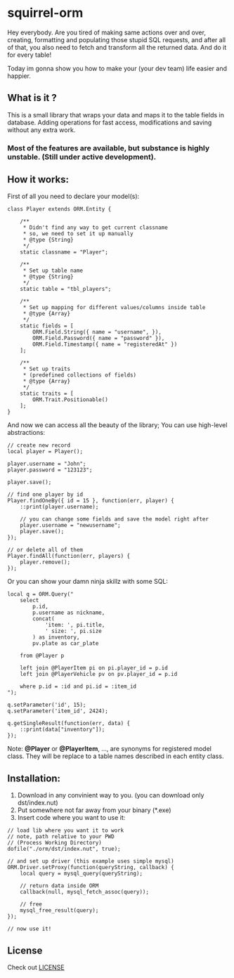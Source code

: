 # squirrel-orm

Hey everybody. Are you tired of making same actions over and over, creating, formatting and populating those stupid SQL requests, and after all of that, you also need to fetch and transform all the returned data. And do it for every table! 

Today im gonna show you how to make your (your dev team) life easier and happier.

## What is it ?
This is a small library that wraps your data and maps it to the table fields in database. Adding operations for fast access, modifications and saving without any extra work.

### Most of the features are available, but substance is highly unstable. (Still under active development). 

## How it works:

First of all you need to declare your model(s):

```squirrel
class Player extends ORM.Entity {
    
    /**
     * Didn't find any way to get current classname
     * so, we need to set it up manually
     * @type {String}
     */
    static classname = "Player";

    /**
     * Set up table name
     * @type {String}
     */
    static table = "tbl_players";

    /**
     * Set up mapping for different values/columns inside table
     * @type {Array}
     */
    static fields = [
        ORM.Field.String({ name = "username", }),
        ORM.Field.Password({ name = "password" }),
        ORM.Field.Timestamp({ name = "registeredAt" })
    ];

    /**
     * Set up traits
     * (predefined collections of fields)
     * @type {Array}
     */
    static traits = [
        ORM.Trait.Positionable()
    ];
}
```

And now we can access all the beauty of the library; You can use high-level abstractions:

```squirrel
// create new record
local player = Player();

player.username = "John";
player.password = "123123";

player.save();

// find one player by id
Player.findOneBy({ id = 15 }, function(err, player) {
	::print(player.username);
	
	// you can change some fields and save the model right after
	player.username = "newusername";
	player.save();
});

// or delete all of them
Player.findAll(function(err, players) {
	player.remove();
});
```

Or you can show your damn ninja skillz with some SQL:

```squirrel
local q = ORM.Query("
	select 
		p.id,
		p.username as nickname,
		concat(
			'item: ', pi.title,
			' size: ', pi.size
		) as inventory,
		pv.plate as car_plate
		
	from @Player p
	
	left join @PlayerItem pi on pi.player_id = p.id
	left join @PlayerVehicle pv on pv.player_id = p.id
	
	where p.id = :id and pi.id = :item_id
");

q.setParameter('id', 15);
q.setParameter('item_id', 2424);

q.getSingleResult(function(err, data) {
	::print(data["inventory"]);
});
```
Note: **@Player** or **@PlayerItem**, ..., are synonyms for registered model class. They will be replace to a table names described in each entity class.

## Installation:

1. Download in any convinient way to you. (you can download only dst/index.nut)
2. Put somewhere not far away from your binary (*.exe)
3. Insert code where you want to use it:

```squirrel
// load lib where you want it to work
// note, path relative to your PWD
// (Process Working Directory)
dofile("./orm/dst/index.nut", true);

// and set up driver (this example uses simple mysql)
ORM.Driver.setProxy(function(queryString, callback) {
    local query = mysql_query(queryString);
    
    // return data inside ORM
    callback(null, mysql_fetch_assoc(query));
    
    // free
    mysql_free_result(query);
});

// now use it!

```

## License
Check out [LICENSE](LICENSE)
